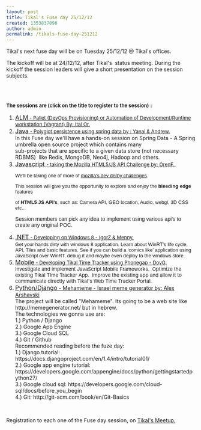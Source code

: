 ```yaml
---
layout: post
title: Tikal's Fuse day 25/12/12
created: 1353837090
author: admin
permalink: /tikals-fuse-day-251212
---
```

<p>Tikal's next fuse day will be on Tuesday 25/12/12 @ Tikal's offices.&nbsp;</p>
<p>The kickoff will be at 24/12/12, after Tikal's &nbsp;status meeting. During the kickoff the session leaders will give a short presentation on the session subjects.</p>
<p>&nbsp;</p>
<p><br />
<strong><span style="font-size: small;">The sessions are (click on the title to register to the session)</span></strong>&nbsp;<strong><span style="font-size: small;">:</span></strong></p>
<ol>
    <li><a href="http://www.meetup.com/Tikal-TCE/events/92701592/"><span style="font-size: medium;">ALM</span><span style="font-size: small;"> - Pallet (DevOps Provisioning) or Automation of           Development/Runtime workstation (Vagrant) By:&nbsp;Itai Or.<br />
    </span></a></li>
    <li><span style="font-size: medium;"><a href="http://www.meetup.com/Tikal-TCE/events/92701682/">Java</a></span><span style="font-size: small;"><a href="http://www.meetup.com/Tikal-TCE/events/92701682/"> - Polyglot persistence using spring data by :&nbsp;Yanai &amp; Andrew.</a><a href="http://www.meetup.com/Tikal-TCE/events/92701862/"><br />
    </a>     </span>In this Fuse day we'll have a hands-on session on Spring Data - A     Spring umbrella open source project which contains many<br />
    sub-projects that are specific to a given data store (not necessary     RDBMS)&nbsp; like Redis, MongoDB, Neo4j, Hadoop and others.</li>
    <li><a href="http://www.meetup.com/Tikal-TCE/events/92701862/"><span style="font-size: medium;">Javascript </span><span style="font-size: small;">- taking the Mozilla HTML5/JS API Challenge by:&nbsp;OrenF.&nbsp;<br />
    </span>     </a>
    <p dir="ltr" style="font-family:arial,sans-serif;font-size:13px"><span>We'll be taking one of more of <a href="https://developer.mozilla.org/en-US/demos/devderby">mozilla</a></span><a href="https://developer.mozilla.org/en-US/demos/devderby">'s dev derby challenges</a>.</p>
    <p dir="ltr" style="font-family:arial,sans-serif;font-size:13px">This session will give you the opportunity to explore and enjoy the <b>bleeding edge</b> features</p>
    <p dir="ltr" style="font-family:arial,sans-serif;font-size:13px">of <b>HTML5 JS API's</b>, such as: Camera API, GEO location, Audio, webgl, 3D CSS etc...</p>
    <p dir="ltr"><font face="arial, sans-serif">Session members can pick any idea to implement using various&nbsp;api's to create any original POC.</font></p>
    </li>
    <li><span style="font-size: medium;"><a href="http://www.meetup.com/Tikal-TCE/events/92701902/">.NET</a></span><span style="font-size: small;"><a href="http://www.meetup.com/Tikal-TCE/events/92701902/"> - Developing on Windows 8 - IgorZ &amp; Menny.</a><br />
    </span><span style="font-size: small;"><span style="font-family: Arial, sans-serif;">Get your hands dirty with windows 8 application. Learn about WinRT&rsquo;s life cycle, API, Tiles and basic features. See if you can build a &lsquo;comics like&rsquo; application using JavaScript over WinRT, debug it and maybe even deploy to the windows store.</span></span></li>
    <li><span style="font-size: medium;"><a href="http://www.meetup.com/Tikal-TCE/events/92701912/">Mobile</a></span><span style="font-size: small;"><a href="http://www.meetup.com/Tikal-TCE/events/92701912/"> - Developing Tikal Time Tracker using Phonegap - DovG.<br />
    </a>     Investigate  and implement JavaScript Mobile Frameworks. &nbsp;Optimize the existing  Tikal TIme Tracker App. &nbsp;Improve the existing app and allow it to  communicate directly with Tikal's Web Time Tracker Portal.</span></li>
    <li><a href="http://www.meetup.com/Tikal-TCE/events/92706502/"><span style="font-size: medium;">Python/Django</span> -&nbsp;Mehameme - Israel meme generator by:&nbsp;Alex Arshavski<br />
    </a>     The project will be called &quot;Mehameme&quot;. Its going to be a web site like http://memegenerator.net/ but in hebrew.<br />
    The technologies we gonna use are:<br />
    1.) Python / Django<br />
    2.) Google App Engine<br />
    3.) Google Cloud SQL<br />
    4.) Git / Github<br />
    Recommended reading before the fuze day:<br />
    1.) Django tutorial: https://docs.djangoproject.com/en/1.4/intro/tutorial01/<br />
    2.) Google app engine tutorial: https://developers.google.com/appengine/docs/python/gettingstartedpython27/<br />
    3.) Google cloud sql: https://developers.google.com/cloud-sql/docs/before_you_begin<br />
    4.) Git: http://git-scm.com/book/en/Git-Basics</li>
</ol>
<p>&nbsp;</p>
<p>Registration to each one of the Fuse day session, on <a href="http://www.meetup.com/Tikal-TCE/">Tikal's Meetup.</a>&nbsp;</p>
<p>&nbsp;</p>
<p><a href="http://www.meetup.com/Tikal-TCE/"><img src="http://www.tikalk.com/files/upload/1/Screen%20shot%202012-05-07%20at%201.26.52%20PM.png" alt="" /></a></p>
